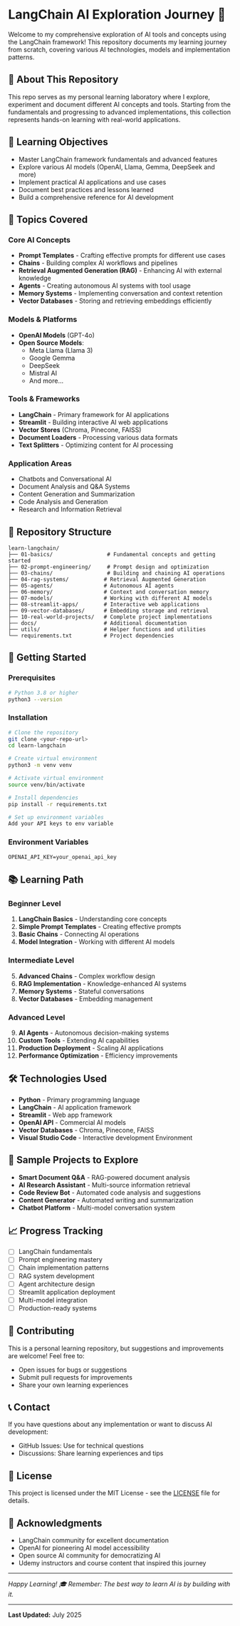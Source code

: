 # LangChain AI Exploration Journey 🚀

Welcome to my comprehensive exploration of AI tools and concepts using the LangChain framework! This repository documents my learning journey from scratch, covering various AI technologies, models and implementation patterns.

## 📖 About This Repository

This repo serves as my personal learning laboratory where I explore, experiment and document different AI concepts and tools. Starting from the fundamentals and progressing to advanced implementations, this collection represents hands-on learning with real-world applications.

## 🎯 Learning Objectives

- Master LangChain framework fundamentals and advanced features
- Explore various AI models (OpenAI, Llama, Gemma, DeepSeek and more)
- Implement practical AI applications and use cases
- Document best practices and lessons learned
- Build a comprehensive reference for AI development

## 🧠 Topics Covered

### Core AI Concepts
- **Prompt Templates** - Crafting effective prompts for different use cases
- **Chains** - Building complex AI workflows and pipelines
- **Retrieval Augmented Generation (RAG)** - Enhancing AI with external knowledge
- **Agents** - Creating autonomous AI systems with tool usage
- **Memory Systems** - Implementing conversation and context retention
- **Vector Databases** - Storing and retrieving embeddings efficiently

### Models & Platforms
- **OpenAI Models** (GPT-4o)
- **Open Source Models**:
  - Meta Llama (Llama 3)
  - Google Gemma
  - DeepSeek
  - Mistral AI
  - And more...

### Tools & Frameworks
- **LangChain** - Primary framework for AI applications
- **Streamlit** - Building interactive AI web applications
- **Vector Stores** (Chroma, Pinecone, FAISS)
- **Document Loaders** - Processing various data formats
- **Text Splitters** - Optimizing content for AI processing

### Application Areas
- Chatbots and Conversational AI
- Document Analysis and Q&A Systems
- Content Generation and Summarization
- Code Analysis and Generation
- Research and Information Retrieval

## 📁 Repository Structure

```
learn-langchain/
├── 01-basics/                 # Fundamental concepts and getting started
├── 02-prompt-engineering/     # Prompt design and optimization
├── 03-chains/                 # Building and chaining AI operations
├── 04-rag-systems/           # Retrieval Augmented Generation
├── 05-agents/                # Autonomous AI agents
├── 06-memory/                # Context and conversation memory
├── 07-models/                # Working with different AI models
├── 08-streamlit-apps/        # Interactive web applications
├── 09-vector-databases/      # Embedding storage and retrieval
├── 10-real-world-projects/   # Complete project implementations
├── docs/                     # Additional documentation
├── utils/                    # Helper functions and utilities
└── requirements.txt          # Project dependencies
```

## 🚀 Getting Started

### Prerequisites
```bash
# Python 3.8 or higher
python3 --version
```

### Installation
```bash
# Clone the repository
git clone <your-repo-url>
cd learn-langchain

# Create virtual environment
python3 -m venv venv

# Activate virtual environment
source venv/bin/activate

# Install dependencies
pip install -r requirements.txt

# Set up environment variables
Add your API keys to env variable
```

### Environment Variables
```
OPENAI_API_KEY=your_openai_api_key
```

## 📚 Learning Path

### Beginner Level
1. **LangChain Basics** - Understanding core concepts
2. **Simple Prompt Templates** - Creating effective prompts
3. **Basic Chains** - Connecting AI operations
4. **Model Integration** - Working with different AI models

### Intermediate Level
5. **Advanced Chains** - Complex workflow design
6. **RAG Implementation** - Knowledge-enhanced AI systems
7. **Memory Systems** - Stateful conversations
8. **Vector Databases** - Embedding management

### Advanced Level
9. **AI Agents** - Autonomous decision-making systems
10. **Custom Tools** - Extending AI capabilities
11. **Production Deployment** - Scaling AI applications
12. **Performance Optimization** - Efficiency improvements

## 🛠️ Technologies Used

- **Python** - Primary programming language
- **LangChain** - AI application framework
- **Streamlit** - Web app framework
- **OpenAI API** - Commercial AI models
- **Vector Databases** - Chroma, Pinecone, FAISS
- **Visual Studio Code** - Interactive development Environment

## 🎨 Sample Projects to Explore

- **Smart Document Q&A** - RAG-powered document analysis
- **AI Research Assistant** - Multi-source information retrieval
- **Code Review Bot** - Automated code analysis and suggestions
- **Content Generator** - Automated writing and summarization
- **Chatbot Platform** - Multi-model conversation system

## 📈 Progress Tracking

- [ ] LangChain fundamentals
- [ ] Prompt engineering mastery
- [ ] Chain implementation patterns
- [ ] RAG system development
- [ ] Agent architecture design
- [ ] Streamlit application deployment
- [ ] Multi-model integration
- [ ] Production-ready systems

## 🤝 Contributing

This is a personal learning repository, but suggestions and improvements are welcome! Feel free to:
- Open issues for bugs or suggestions
- Submit pull requests for improvements
- Share your own learning experiences

## 📞 Contact

If you have questions about any implementation or want to discuss AI development:
- GitHub Issues: Use for technical questions
- Discussions: Share learning experiences and tips

## 📄 License

This project is licensed under the MIT License - see the [LICENSE](LICENSE) file for details.

## 🙏 Acknowledgments

- LangChain community for excellent documentation
- OpenAI for pioneering AI model accessibility
- Open source AI community for democratizing AI
- Udemy instructors and course content that inspired this journey

---

*Happy Learning! 🎓 Remember: The best way to learn AI is by building with it.*

---

**Last Updated:** July 2025